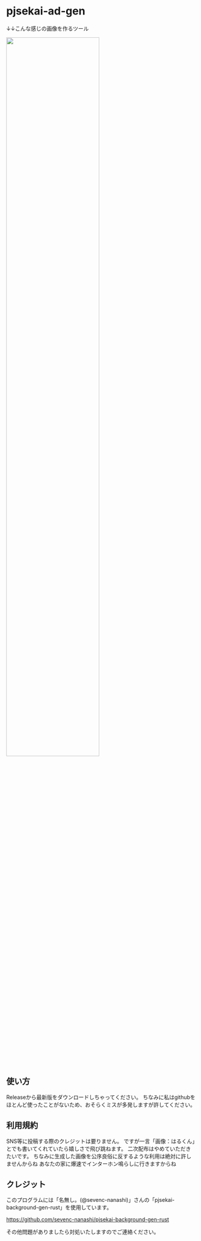 # pjsekai-ad-gen
↓↓こんな感じの画像を作るツール

<img src="https://github.com/Hallkun19/pjsekai-ad-gen/assets/164134427/8af84205-f41e-48cf-8f54-84456f4273b1" width="70%" />



## 使い方
Releaseから最新版をダウンロードしちゃってください。
ちなみに私はgithubをほとんど使ったことがないため、おそらくミスが多発しますが許してください。



## 利用規約
SNS等に投稿する際のクレジットは要りません。
ですが一言「画像：はるくん」とでも書いてくれていたら嬉しさで飛び跳ねます。
二次配布はやめていただきたいです。
ちなみに生成した画像を公序良俗に反するような利用は絶対に許しませんからね
あなたの家に爆速でインターホン鳴らしに行きますからね



## クレジット
このプログラムには「名無し。(@sevenc-nanashi)」さんの「pjsekai-background-gen-rust」を使用しています。

https://github.com/sevenc-nanashi/pjsekai-background-gen-rust



その他問題がありましたら対処いたしますのでご連絡ください。

